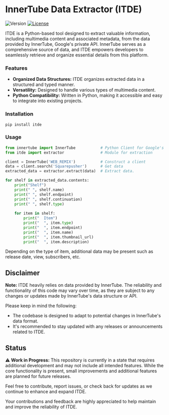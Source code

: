 # InnerTube Data Extractor (ITDE)
![Version](https://img.shields.io/badge/version-1.0.0-5-blue)
[![License](https://img.shields.io/badge/License-MIT-blue.svg)](https://en.wikipedia.org/wiki/MIT_License)

ITDE is a Python-based tool designed to extract valuable information, including multimedia content and associated metadata, from the data provided by InnerTube, Google's private API. 
InnerTube serves as a comprehensive source of data, and ITDE empowers developers to seamlessly retrieve and organize essential details from this platform.

### Features

- **Organized Data Structures:**  ITDE organizes extracted data in a structured and typed manner.
- **Versatility:** Designed to handle various types of multimedia content.
- **Python Compatibility:** Written in Python, making it accessible and easy to integrate into existing projects.

### Installation
```shell
pip install itde
```

### Usage
```python
from innertube import InnerTube           # Python Client for Google's Private InnerTube API
from itde import extractor                # Module for extraction

client = InnerTube('WEB_REMIX')           # Construct a client
data = client.search('Squarepusher')      # Get data
extracted_data = extractor.extract(data)  # Extract data.

for shelf in extracted_data.contents:
    print("Shelf")
    print(" ", shelf.name)
    print(" ", shelf.endpoint)
    print(" ", shelf.continuation)
    print(" ", shelf.type)
    
    for item in shelf:
        print("  Item")
        print("  ", item.type)
        print("  ", item.endpoint)
        print("  ", item.name)
        print("  ", item.thumbnail_url)
        print("  ", item.description)  
```

Depending on the type of item, additional data may be present such as release date, view, subscribers, etc.

## Disclaimer

**Note:** ITDE heavily relies on data provided by InnerTube. The reliability and functionality of this code may vary over time, as they are subject to any changes or updates made by InnerTube's data structure or API.

Please keep in mind the following:

- The codebase is designed to adapt to potential changes in InnerTube's data format.
- It's recommended to stay updated with any releases or announcements related to ITDE.

## Status

⚠️ **Work in Progress:** This repository is currently in a state that requires additional development and may not include all intended features. While the core functionality is present, small improvements and additional features are planned for future releases.

Feel free to contribute, report issues, or check back for updates as we continue to enhance and expand ITDE.

Your contributions and feedback are highly appreciated to help maintain and improve the reliability of ITDE.
